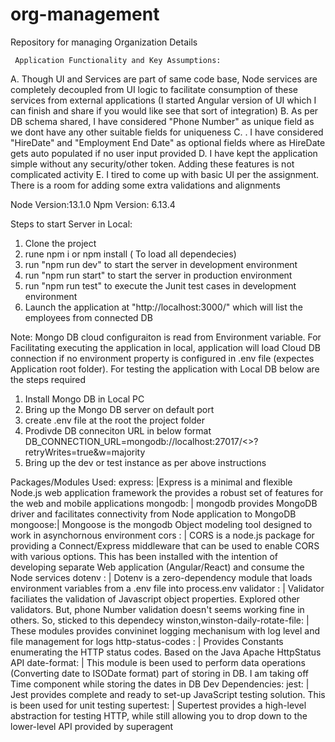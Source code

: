 # org-management
Repository for managing Organization Details

     Application Functionality and Key Assumptions:
      
A.	Though UI and Services are part of same code base, Node services are completely decoupled from UI logic to facilitate consumption of these services from external applications (I started Angular version of UI which I can finish and share if you would like see that sort of integration)
B.	As per DB schema shared, I have considered "Phone Number" as unique field as we dont have any other suitable fields for uniqueness
C.	. I have considered "HireDate" and "Employment End Date" as optional fields where as HireDate gets auto populated if no user input provided
D.	I have kept the application simple without any security/other token. Adding these features is not complicated activity 
E.	I tired to come up with basic UI per the assignment. There is a room for adding some extra validations and alignments 
  
Node Version:13.1.0 Npm Version: 6.13.4

Steps to start Server in Local:
1. Clone the project
2. rune npm i or npm install ( To load all dependecies)
3. run "npm run dev" to start the server in development environment 
4. run "npm run start" to start the server in production environment
5. run "npm run test" to execute the Junit test cases in development environment
6. Launch the application at "http://localhost:3000/" which will list the employees from connected DB

Note:
Mongo DB cloud configuraiton is read from Environment variable. For Facilitating executing the application in local,
application will load Cloud DB connection if no environment property is configured in .env file (expectes Application root folder).
For testing the application with Local DB below are the steps required

1. Install Mongo DB in Local PC
2. Bring up the Mongo DB server on default port
3. create .env file at the root the project folder
4. Prodivde DB conneciton URL in below format
    DB_CONNECTION_URL=mongodb://localhost:27017/<<DB Name>>?retryWrites=true&w=majority
5. Bring up the dev or test instance as per above instructions 

Packages/Modules Used: 
express: |Express is a minimal and flexible Node.js web application framework the provides
a robust set of features for the web and mobile applications
mongodb: | mongodb provides MongoDB driver and facilitates connectivity from Node application to MongoDB
mongoose:| Mongoose is the mongodb Object modeling tool designed to work in asynchornous environment
cors : | CORS is a node.js package for providing a Connect/Express middleware that can be used to enable CORS with various options. This has been installed with the intention of developing separate Web application (Angular/React) and consume the Node services
dotenv : | Dotenv is a zero-dependency module that loads environment variables from a .env file into process.env
validator : | Validator faciliates the validation of Javascript object properties. Explored other validators. But, phone Number validation doesn't seems working fine in others. So, sticked to this dependecy
winston,winston-daily-rotate-file: | These modules provides convininet logging mechanisum with log level and file management for logs
http-status-codes : | Provides Constants enumerating the HTTP status codes. Based on the Java Apache HttpStatus API
date-format: | This module is been used to perform data operations (Converting date to ISODate format) part of storing in DB. I am taking off Time component while storing the dates in DB 
Dev Dependencies:
jest: | Jest provides complete and ready to set-up JavaScript testing solution. This is been used for unit testing
supertest: |  Supertest provides a high-level abstraction for testing HTTP, while still allowing you to drop down to the lower-level API provided by superagent 


